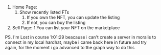 1. Home Page:
    1. Show recently listed FTs
        1. If you own the NFT, you can update the listing
        2. If not, you can buy the listing
2. Sell Page:
    1.You can list your NFT on the marketplace

PS. I'm Lost in course 1:01:29 beacause i can't create a server in moralis to connect in my local hardhat, maybe i came back here in future and try again, for the moment i go advanced to the graph way to do this